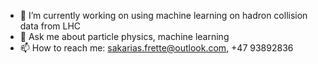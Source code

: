 

- 🔭 I’m currently working on using machine learning on hadron collision data from LHC
- 💬 Ask me about particle physics, machine learning
- 📫 How to reach me: sakarias.frette@outlook.com, +47 93892836

